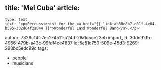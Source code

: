 title: 'Mel Cuba'
article:
  -
    type: text
    text: '<p>Percussionist for the <a href="{{ link:ab88e8b7-d01f-4e04-b595-302d64f2a044 }}">Wonderful Land Wonderful Band</a>.</p>'
author: 7328c14f-7ec2-4511-a24d-29a1c5ce23eb
import_id: 30dc92fb-4956-479b-a43c-99fdf4ce4837
id: 5e51c750-509e-45d3-9269-293bc5edc99c
tags:
  - people
  - musicians
